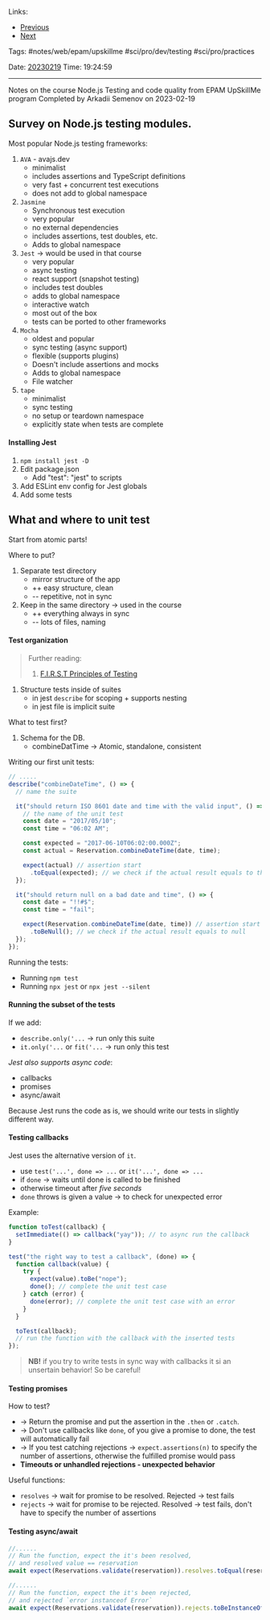   
Links:

- [Previous](03%20Linting%20and%20configuration%20of%20coding%20standards.md)
- [Next](05%20Unit%20testing%20code%20with%20dependencies.md)

Tags: #notes/web/epam/upskillme #sci/pro/dev/testing #sci/pro/practices

Date: [20230219](../../../../200%20Diary/205%20Day/20230219.md)
Time: 19:24:59
_____

Notes on the course Node.js Testing and code quality from EPAM UpSkillMe program
Completed by Arkadii Semenov on 2023-02-19

## Survey on Node.js testing modules.

Most popular Node.js testing frameworks:

1. `AVA` - avajs.dev
   - minimalist
   - includes assertions and TypeScript definitions
   - very fast + concurrent test executions
   - does not add to global namespace
2. `Jasmine`
   - Synchronous test execution
   - very popular
   - no external dependencies
   - includes assertions, test doubles, etc.
   - Adds to global namespace
3. `Jest` -> would be used in that course
   - very popular
   - async testing
   - react support (snapshot testing)
   - includes test doubles
   - adds to global namespace
   - interactive watch
   - most out of the box
   - tests can be ported to other frameworks
4. `Mocha`
   - oldest and popular
   - sync testing (async support)
   - flexible (supports plugins)
   - Doesn't include assertions and mocks
   - Adds to global namespace
   - File watcher
5. `tape`
   - minimalist
   - sync testing
   - no setup or teardown namespace
   - explicitly state when tests are complete

#### Installing Jest

1. `npm install jest -D`
2. Edit package.json
   - Add "test": "jest" to scripts
3. Add ESLint env config for Jest globals
4. Add some tests

## What and where to unit test

Start from atomic parts!

Where to put?

1. Separate test directory
   - mirror structure of the app
   - ++ easy structure, clean
   - -- repetitive, not in sync
2. Keep in the same directory -> used in the course
   - ++ everything always in sync
   - -- lots of files, naming

#### Test organization

> Further reading:
>
> 1. [F.I.R.S.T Principles of Testing](https://www.appsdeveloperblog.com/the-first-principle-in-unit-testing/)

1. Structure tests inside of suites
   - in jest `describe` for scoping + supports nesting
   - in jest file is implicit suite

What to test first?

1. Schema for the DB.
   - combineDatTime -> Atomic, standalone, consistent

Writing our first unit tests:

```js
// .....
describe("combineDateTime", () => {
  // name the suite

  it("should return ISO 8601 date and time with the valid input", () => {
    // the name of the unit test
    const date = "2017/05/10";
    const time = "06:02 AM";

    const expected = "2017-06-10T06:02:00.000Z";
    const actual = Reservation.combineDateTime(date, time);

    expect(actual) // assertion start
      .toEqual(expected); // we check if the actual result equals to the output
  });

  it("should return null on a bad date and time", () => {
    const date = "!!#$";
    const time = "fail";

    expect(Reservation.combineDateTime(date, time)) // assertion start
      .toBeNull(); // we check if the actual result equals to null
  });
});
```

Running the tests:

- Running `npm test`
- Running `npx jest` or `npx jest --silent`

#### Running the subset of the tests

If we add:

- `describe.only('...` -> run only this suite
- `it.only('...` or `fit('...` -> run only this test

_Jest also supports async code_:

- callbacks
- promises
- async/await

Because Jest runs the code as is, we should write our tests in slightly different way.

#### Testing callbacks

Jest uses the alternative version of `it`.

- use `test('...', done => ...` or `it('...', done => ...`
- if `done` -> waits until done is called to be finished
- otherwise timeout after _five seconds_
- `done` throws is given a value -> to check for unexpected error

Example:

```js
function toTest(callback) {
  setImmediate(() => callback("yay")); // to async run the callback
}

test("the right way to test a callback", (done) => {
  function callback(value) {
    try {
      expect(value).toBe("nope");
      done(); // complete the unit test case
    } catch (error) {
      done(error); // complete the unit test case with an error
    }
  }

  toTest(callback);
  // run the function with the callback with the inserted tests
});
```

> **NB!** if you try to write tests in sync way with callbacks it si an unsertain behavior!
> So be careful!

#### Testing promises

How to test?

- -> Return the promise and put the assertion in the `.then` or `.catch`.
- -> Don't use callbacks like `done`, of you give a promise to done, the test will automatically fail
- -> If you test catching rejections -> `expect.assertions(n)` to specify the number of assertions, otherwise the fulfilled promise would pass
- **Timeouts or unhandled rejections - unexpected behavior**

Useful functions:

- `resolves` -> wait for promise to be resolved. Rejected -> test fails
- `rejects` -> wait for promise to be rejected. Resolved -> test fails, don't have to specify the number of assertions

#### Testing async/await

```js
//......
// Run the function, expect the it's been resolved,
// and resolved value == reservation
await expect(Reservations.validate(reservation)).resolves.toEqual(reservation);

//......
// Run the function, expect the it's been rejected,
// and rejected `error instanceof Error`
await expect(Reservations.validate(reservation)).rejects.toBeInstanceOf(Error);
```
